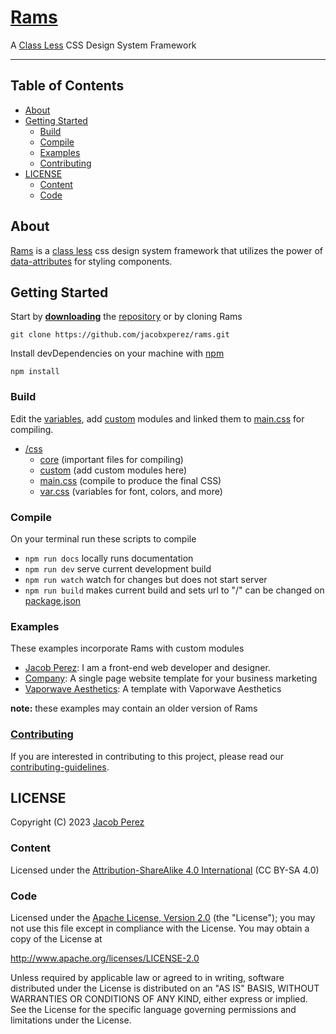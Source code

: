 # [Rams](https://jacobxperez.github.io/rams/)

A [Class Less](https://jacobxperez.github.io/blog/post/css/class-less-architecture/) CSS Design System Framework

---

## Table of Contents

-   [About](#about)
-   [Getting Started](#getting-started)
    -   [Build](#build)
    -   [Compile](#compile)
    -   [Examples](#examples)
    -   [Contributing](#contributing)
-   [LICENSE](#license)
    -   [Content](#content)
    -   [Code](#code)

## About

[Rams](https://jacobxperez.github.io/rams/) is a [class less](https://jacobxperez.github.io/blog/post/css/class-less-architecture/)
css design system framework that utilizes the power of [data-attributes](https://developer.mozilla.org/en-US/docs/Learn/HTML/Howto/Use_data_attributes)
for styling components.

## Getting Started

Start by **[downloading](https://github.com/jacobxperez/rams/archive/master.zip)** the
[repository](https://github.com/jacobxperez/rams) or by cloning Rams

    git clone https://github.com/jacobxperez/rams.git

Install devDependencies on your machine with [npm](https://www.npmjs.com/)

    npm install

### Build

Edit the [variables](https://github.com/jacobxperez/rams/blob/master/src/css/var.css), add
[custom](https://github.com/jacobxperez/rams/tree/master/src/css/custom) modules and linked
them to [main.css](https://github.com/jacobxperez/rams/blob/master/src/css/main.css) for compiling.

-   [/css](https://github.com/jacobxperez/rams/tree/master/src/css/)
    -   [core](https://github.com/jacobxperez/rams/tree/master/src/css/core) (important files for compiling)
    -   [custom](https://github.com/jacobxperez/rams/tree/master/src/css/custom) (add custom modules here)
    -   [main.css](https://github.com/jacobxperez/rams/blob/master/src/css/main.css) (compile to produce the final CSS)
    -   [var.css](https://github.com/jacobxperez/rams/blob/master/src/css/var.css) (variables for font, colors, and more)

### Compile

On your terminal run these scripts to compile

-   `npm run docs` locally runs documentation
-   `npm run dev` serve current development build
-   `npm run watch` watch for changes but does not start server
-   `npm run build` makes current build and sets url to "/" can be changed on [package.json](https://github.com/jacobxperez/rams/blob/master/package.json)

### Examples

These examples incorporate Rams with custom modules

-   [Jacob Perez](https://github.com/jacobxperez/blog): I am a front-end web developer and designer.
-   [Company](https://github.com/jacobxperez/company): A single page website template for your business marketing
-   [Vaporwave Aesthetics](https://github.com/jacobxperez/vaporwave-aesthetic): A template with Vaporwave Aesthetics

**note:** these examples may contain an older version of Rams

### [Contributing](https://github.com/jacobxperez/rams/blob/master/.github/CONTRIBUTING.md)

If you are interested in contributing to this project, please read our
[contributing-guidelines](https://github.com/jacobxperez/rams/blob/master/.github/CONTRIBUTING.md).

## LICENSE

Copyright (C) 2023 [Jacob Perez](https://github.com/jacobxperez)

### Content

Licensed under the [Attribution-ShareAlike 4.0 International](https://creativecommons.org/licenses/by-sa/4.0/) (CC BY-SA 4.0)

### Code

Licensed under the [Apache License, Version 2.0](http://www.apache.org/licenses/LICENSE-2.0) (the "License");
you may not use this file except in compliance with the License.
You may obtain a copy of the License at

http://www.apache.org/licenses/LICENSE-2.0

Unless required by applicable law or agreed to in writing, software
distributed under the License is distributed on an "AS IS" BASIS,
WITHOUT WARRANTIES OR CONDITIONS OF ANY KIND, either express or implied.
See the License for the specific language governing permissions and
limitations under the License.

